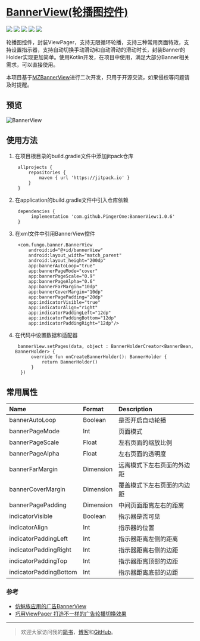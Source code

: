 # [BannerView(轮播图控件)](https://github.com/PingerOne/BannerView)
[![](https://img.shields.io/badge/download-apk-yellow.svg)](https://www.pgyer.com/apiv2/app/install?appKey=9433e2bd2db02dbe4da8f2a97c7bf0cd&_api_key=c82f0298d6616c3dc3a4ac02c7919399) [![](https://img.shields.io/badge/release-v1.0.0-orange.svg)](https://github.com/PingerOne/BannerView/releases) [![](https://www.jitpack.io/v/PingerOne/BannerView.svg)](https://www.jitpack.io/#PingerOne/BannerView) [![](https://img.shields.io/hexpm/l/plug.svg)](https://github.com/PingerOne/BannerView/blob/master/LICENSE) [![](https://img.shields.io/badge/简书-笑说余生-red.svg)](https://www.jianshu.com/u/64f479a1cef7)



轮播图控件，封装ViewPager，支持无限循环轮播，支持三种常用页面特效，支持设置指示器，支持自动切换手动滑动和自动滑动的滑动时长，封装Banner的Holder实现更加简单。使用Kotlin开发，在项目中使用，满足大部分Banner相关需求，可以直接使用。

本项目基于[MZBannerView](https://github.com/pinguo-zhouwei/MZBannerView)进行二次开发，只用于开源交流，如果侵权等问题请及时提醒。


## 预览
![BannerView](http://ph7b4jne7.bkt.clouddn.com/image/banner.gif)


## 使用方法

1. 在项目根目录的build.gradle文件中添加jitpack仓库

        allprojects {
            repositories {
                maven { url 'https://jitpack.io' }
            }
        }

2. 在application的build.gradle文件中引入仓库依赖

        dependencies {
             implementation 'com.github.PingerOne:BannerView:1.0.6'
        }

3. 在xml文件中引用BannerView控件

        <com.fungo.banner.BannerView
            android:id="@+id/bannerView"
            android:layout_width="match_parent"
            android:layout_height="200dp"
            app:bannerAutoLoop="true"
            app:bannerPageMode="cover"
            app:bannerPageScale="0.9"
            app:bannerPageAlpha="0.6"
            app:bannerFarMargin="10dp"
            app:bannerCoverMargin="10dp"
            app:bannerPagePadding="20dp"
            app:indicatorVisible="true"
            app:indicatorAlign="right"
            app:indicatorPaddingLeft="12dp"
            app:indicatorPaddingBottom="12dp"
            app:indicatorPaddingRight="12dp"/>

4. 在代码中设置数据和适配器

        bannerView.setPages(data, object : BannerHolderCreator<BannerBean, BannerHolder> {
             override fun onCreateBannerHolder(): BannerHolder {
                 return BannerHolder()
             }
         })



## 常用属性
| Name | Format | Description |
| :- | :-| :- |
| bannerAutoLoop| Boolean | 是否开启自动轮播 |
| bannerPageMode| Int | 页面模式 |
| bannerPageScale| Float | 左右页面的缩放比例 |
| bannerPageAlpha| Float | 左右页面的透明度 |
| bannerFarMargin| Dimension | 远离模式下左右页面的外边距 |
| bannerCoverMargin| Dimension | 覆盖模式下左右页面的内边距 |
| bannerPagePadding| Dimension | 中间页面距离左右的距离 |
| indicatorVisible| Boolean | 指示器是否可见 |
| indicatorAlign| Int | 指示器的位置 |
| indicatorPaddingLeft| Int | 指示器距离左侧的距离 |
| indicatorPaddingRight| Int | 指示器距离右侧的边距 |
| indicatorPaddingTop| Int | 指示器距离顶部的边距 |
| indicatorPaddingBottom| Int | 指示器距离底部的边距 |


### 参考
* [仿魅族应用的广告BannerView](https://jianshu.com/p/653680cfe877)
* [巧用ViewPager 打造不一样的广告轮播切换效果](https://blog.csdn.net/lmj623565791/article/details/51339751)

---
> 欢迎大家访问我的[简书](http://www.jianshu.com/u/64f479a1cef7)，[博客](http://wanit.me/)和[GitHub](https://github.com/PingerOne)。
